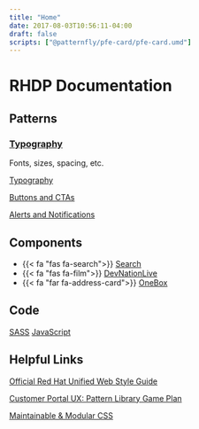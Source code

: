 ```yaml
---
title: "Home"
date: 2017-08-03T10:56:11-04:00
draft: false
scripts: ["@patternfly/pfe-card/pfe-card.umd"]
---
```


# RHDP Documentation


## Patterns

<pfe-card pfe-color="dark" class="rhd-m-link--type-manuals">
    <h3 slot="pfe-card__header">
        <a href="patterns/design/typography">Typography</a>
    </h3>
    <div slot="pfe-card__body">
    Fonts, sizes, spacing, etc.
    </div>
</pfe-card>

[Typography](patterns/design/typography/)

[Buttons and CTAs](patterns/misc/btn-cta/)

[Alerts and Notifications](patterns/content/notifications/)

## Components

* {{< fa "fas fa-search">}} [Search](components/search)
* {{< fa "fas fa-film">}} [DevNationLive](components/devnationlive)
* {{< fa "far fa-address-card">}} [OneBox](components/onebox)


## Code

[SASS](styling)
[JavaScript](scripting)


## Helpful Links

[Official Red Hat Unified Web Style Guide](https://docs.google.com/document/d/1bAb9MkrLW34wtk4RtrYvqLylXnvWhS81aDHAjhSzxMQ/edit)

[Customer Portal UX: Pattern Library Game Plan](https://docs.google.com/document/d/1VoHKCKPKLLNZC7N8i3KlsMSfZYpfFdRRWl3t01Sg2IA/edit#heading=h.he2yza8x0ytw)

[Maintainable & Modular CSS](http://bit.ly/mod-css)